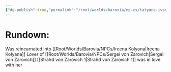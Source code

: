 ```yaml
---
{"dg-publish":true,"permalink":"/root/worlds/barovia/np-cs/tatyana-ivanova/","tags":["Barovia"]}
---
```


# **Rundown:**

Was reincarnated into [[Root/Worlds/Barovia/NPCs/Ireena Kolyana\|Ireena Kolyana]]
Lover of [[Root/Worlds/Barovia/NPCs/Sergei von Zarovich\|Sergei von Zarovich]]
[[Strahd von Zarovich 1\|Strahd von Zarovich 1]] was in love with her
